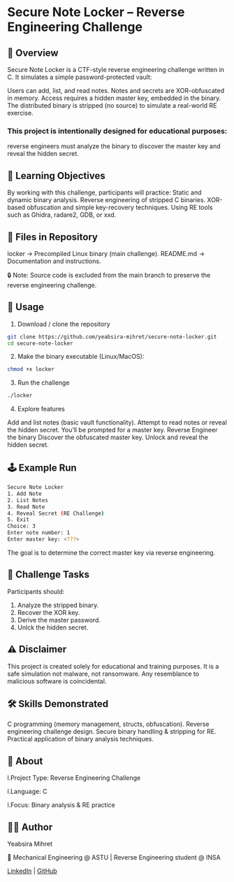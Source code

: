 # Secure Note Locker – Reverse Engineering Challenge
## 📖 Overview

Secure Note Locker is a CTF-style reverse engineering challenge written in C.
It simulates a simple password-protected vault:

Users can add, list, and read notes.
Notes and secrets are XOR-obfuscated in memory.
Access requires a hidden master key, embedded in the binary.
The distributed binary is stripped (no source) to simulate a real-world RE exercise.

### This project is intentionally designed for educational purposes:
reverse engineers must analyze the binary to discover the master key and reveal the hidden secret.

## 🎯 Learning Objectives

By working with this challenge, participants will practice:
Static and dynamic binary analysis.
Reverse engineering of stripped C binaries.
XOR-based obfuscation and simple key-recovery techniques.
Using RE tools such as Ghidra, radare2, GDB, or xxd.

## 📂 Files in Repository

locker → Precompiled Linux binary (main challenge).
README.md → Documentation and instructions.

🔒 Note: Source code is excluded from the main branch to preserve the reverse engineering challenge.

## 🚀 Usage

1. Download / clone the repository
```bash
git clone https://github.com/yeabsira-mihret/secure-note-locker.git
cd secure-note-locker
```
2. Make the binary executable (Linux/MacOS):
```bash
chmod +x locker
```
3. Run the challenge
```bash
./locker
```
4. Explore features

Add and list notes (basic vault functionality).
Attempt to read notes or reveal the hidden secret.
You’ll be prompted for a master key.
Reverse Engineer the binary
Discover the obfuscated master key.
Unlock and reveal the hidden secret.

## 🕹 Example Run
```bash
Secure Note Locker
1. Add Note
2. List Notes
3. Read Note
4. Reveal Secret (RE Challenge)
5. Exit
Choice: 3
Enter note number: 1
Enter master key: <???>
```
The goal is to determine the correct master key via reverse engineering.

## 🧩 Challenge Tasks

Participants should:

1. Analyze the stripped binary.
2. Recover the XOR key.
3. Derive the master password.
4. Unlck the hidden secret.


## ⚠️ Disclaimer

This project is created solely for educational and training purposes.
It is a safe simulation not malware, not ransomware.
Any resemblance to malicious software is coincidental.

## 🛠 Skills Demonstrated

C programming (memory management, structs, obfuscation).
Reverse engineering challenge design.
Secure binary handling & stripping for RE.
Practical application of binary analysis techniques.

## 📌 About

l.Project Type: Reverse Engineering Challenge

l.Language: C

l.Focus: Binary analysis & RE practice

## 👨‍💻 Author

Yeabsira Mihret

📌 Mechanical Engineering @ ASTU | Reverse Engineering student @ INSA

 [LinkedIn](https://www.linkedin.com/in/yeabsira-mihret) | [GitHub](https://github.com/yeabsira-mihret)

